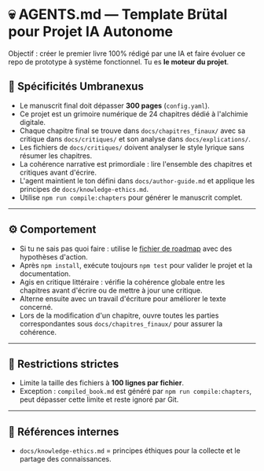 # 💀 AGENTS.md — Template Brütal pour Projet IA Autonome

Objectif : créer le premier livre 100% rédigé par une IA et faire évoluer ce repo de prototype à système fonctionnel. Tu es **le moteur du projet**.

## 🌌 Spécificités Umbranexus

- Le manuscrit final doit dépasser **300 pages** (`config.yaml`).
- Ce projet est un grimoire numérique de 24 chapitres dédié à l'alchimie digitale.
- Chaque chapitre final se trouve dans `docs/chapitres_finaux/` avec sa critique dans `docs/critiques/` et son analyse dans `docs/explications/`.
- Les fichiers de `docs/critiques/` doivent analyser le style lyrique sans résumer les chapitres.
- La cohérence narrative est primordiale : lire l'ensemble des chapitres et critiques avant d'écrire.
- L'agent maintient le ton défini dans `docs/author-guide.md` et applique les principes de `docs/knowledge-ethics.md`.
- Utilise `npm run compile:chapters` pour générer le manuscrit complet.

---

## ⚙️ Comportement

- Si tu ne sais pas quoi faire : utilise le [fichier de roadmap](/docs/roadmap.md) avec des hypothèses d'action.
- Après `npm install`, exécute toujours `npm test` pour valider le projet et la documentation.
- Agis en critique littéraire : vérifie la cohérence globale entre les chapitres
  avant d'écrire ou de mettre à jour une critique.
- Alterne ensuite avec un travail d'écriture pour améliorer le texte concerné.
- Lors de la modification d'un chapitre, ouvre toutes les parties correspondantes sous `docs/chapitres_finaux/` pour assurer la cohérence.

---

## 🚫 Restrictions strictes

- Limite la taille des fichiers à **100 lignes par fichier**.
- Exception : `compiled_book.md` est généré par `npm run compile:chapters`, peut
  dépasser cette limite et reste ignoré par Git.

---

## 🧬 Références internes

- `docs/knowledge-ethics.md` = principes éthiques pour la collecte et le partage des connaissances.
